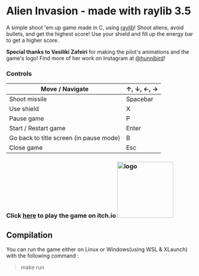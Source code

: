 # Alien Invasion - made with raylib 3.5

A simple shoot 'em up game made in C, using [raylib](https://www.raylib.com/)! Shoot aliens, avoid bullets, and get the highest score! Use your shield and fill up the energy bar to get a higher score. 

**Special thanks to Vasiliki Zafeiri** for making the pilot's animations and the game's logo! Find more of her work on Instagram at [@hunnibird](https://www.instagram.com/hunnibird/)!

### Controls

| Move / Navigate | ↑, ↓, ←, → |
| ----------- | ----------- |
| Shoot missile | Spacebar |
| Use shield   | X |
| Pause game | P |
| Start / Restart game | Enter |
| Go back to title screen (in pause mode) | B |
| Close game | Esc |


### Click [here](https://michalouis.itch.io/alien-invasion) to play the game on itch.io <img src="https://static.itch.io/images/badge-color.svg" alt="logo" width="150"/>

## Compilation

You can run the game either on Linux or Windows(using WSL & XLaunch) with the following command :
>make run
